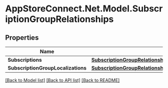 # AppStoreConnect.Net.Model.SubscriptionGroupRelationships

## Properties

Name | Type | Description | Notes
------------ | ------------- | ------------- | -------------
**Subscriptions** | [**SubscriptionGroupRelationshipsSubscriptions**](SubscriptionGroupRelationshipsSubscriptions.md) |  | [optional] 
**SubscriptionGroupLocalizations** | [**SubscriptionGroupRelationshipsSubscriptionGroupLocalizations**](SubscriptionGroupRelationshipsSubscriptionGroupLocalizations.md) |  | [optional] 

[[Back to Model list]](../README.md#documentation-for-models) [[Back to API list]](../README.md#documentation-for-api-endpoints) [[Back to README]](../README.md)


